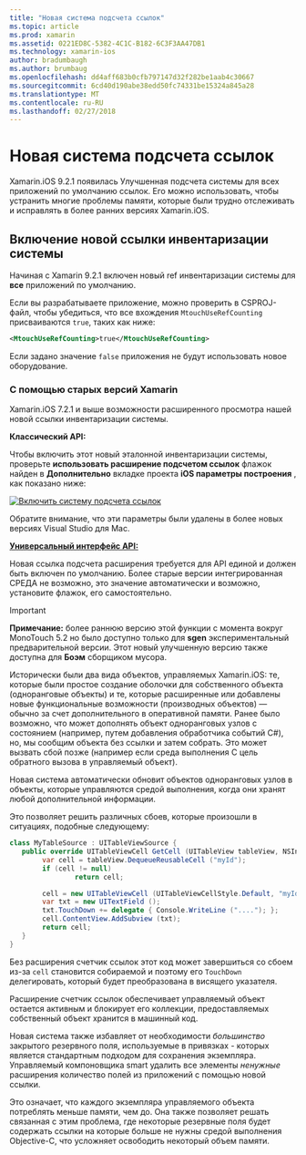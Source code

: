 ```yaml
---
title: "Новая система подсчета ссылок"
ms.topic: article
ms.prod: xamarin
ms.assetid: 0221ED8C-5382-4C1C-B182-6C3F3AA47DB1
ms.technology: xamarin-ios
author: bradumbaugh
ms.author: brumbaug
ms.openlocfilehash: dd4aff683b0cfb797147d32f282be1aab4c30667
ms.sourcegitcommit: 6cd40d190abe38edd50fc74331be15324a845a28
ms.translationtype: MT
ms.contentlocale: ru-RU
ms.lasthandoff: 02/27/2018
---
```

# <a name="new-reference-counting-system"></a>Новая система подсчета ссылок

Xamarin.iOS 9.2.1 появилась Улучшенная подсчета системы для всех приложений по умолчанию ссылок. Его можно использовать, чтобы устранить многие проблемы памяти, которые были трудно отслеживать и исправлять в более ранних версиях Xamarin.iOS.

## <a name="enabling-the-new-reference-counting-system"></a>Включение новой ссылки инвентаризации системы

Начиная с Xamarin 9.2.1 включен новый ref инвентаризации системы для **все** приложений по умолчанию.

Если вы разрабатываете приложение, можно проверить в CSPROJ-файл, чтобы убедиться, что все вхождения `MtouchUseRefCounting` присваиваются `true`, таких как ниже:

```xml
<MtouchUseRefCounting>true</MtouchUseRefCounting>
```

Если задано значение `false` приложения не будут использовать новое оборудование.

### <a name="using-older-versions-of-xamarin"></a>С помощью старых версий Xamarin

Xamarin.iOS 7.2.1 и выше возможности расширенного просмотра нашей новой ссылки инвентаризации системы.

**Классический API:**

Чтобы включить этот новый эталонной инвентаризации системы, проверьте **использовать расширение подсчетом ссылок** флажок найден в **Дополнительно** вкладке проекта **iOS параметры построения** , как показано ниже: 

[ ![](newrefcount-images/image1.png "Включить систему подсчета ссылок")](newrefcount-images/image1.png)

Обратите внимание, что эти параметры были удалены в более новых версиях Visual Studio для Mac.

 **[Универсальный интерфейс API:](~/cross-platform/macios/unified/index.md)**

 Новая ссылка подсчета расширения требуется для API единой и должен быть включен по умолчанию. Более старые версии интегрированная СРЕДА не возможно, это значение автоматически и возможно, установите флажок, его самостоятельно.

    
> [!IMPORTANT]
> **Примечание:** более раннюю версию этой функции с момента вокруг MonoTouch 5.2 но было доступно только для **sgen** экспериментальный предварительной версии. Этот новый улучшенную версию также доступна для **Боэм** сборщиком мусора.


Исторически были два вида объектов, управляемых Xamarin.iOS: те, которые были простое создание оболочки для собственного объекта (одноранговые объекты) и те, которые расширенные или добавлены новые функциональные возможности (производных объектов) — обычно за счет дополнительного в оперативной памяти. Ранее было возможно, что может дополнять объект одноранговых узлов с состоянием (например, путем добавления обработчика событий C#), но, мы сообщим объекта без ссылки и затем собрать. Это может вызвать сбой позже (например если среда выполнения C цель обратного вызова в управляемый объект).

Новая система автоматически обновит объектов одноранговых узлов в объекты, которые управляются средой выполнения, когда они хранят любой дополнительной информации.

Это позволяет решить различных сбоев, которые произошли в ситуациях, подобные следующему:

```csharp
class MyTableSource : UITableViewSource {
   public override UITableViewCell GetCell (UITableView tableView, NSIndexPath indexPath) {
        var cell = tableView.DequeueReusableCell ("myId");
        if (cell != null)
                return cell;

        cell = new UITableViewCell (UITableViewCellStyle.Default, "myId");
        var txt = new UITextField ();
        txt.TouchDown += delegate { Console.WriteLine ("...."); };
        cell.ContentView.AddSubview (txt);
        return cell;
   }
}
```

Без расширения счетчик ссылок этот код может завершиться со сбоем из-за `cell` становится собираемой и поэтому его `TouchDown` делегировать, который будет преобразована в висящего указателя.

Расширение счетчик ссылок обеспечивает управляемый объект остается активным и блокирует его коллекции, предоставляемых собственный объект хранится в машинный код.

Новая система также избавляет от необходимости *большинство* закрытого резервного поля, используемые в привязках - которых является стандартным подходом для сохранения экземпляра. Управляемый компоновщика smart удалить все элементы *ненужные* расширения количество полей из приложений с помощью новой ссылки.

Это означает, что каждого экземпляра управляемого объекта потреблять меньше памяти, чем до. Она также позволяет решать связанная с этим проблема, где некоторые резервные поля будет содержать ссылки на которые больше не нужны средой выполнения Objective-C, что усложняет освободить некоторый объем памяти.

